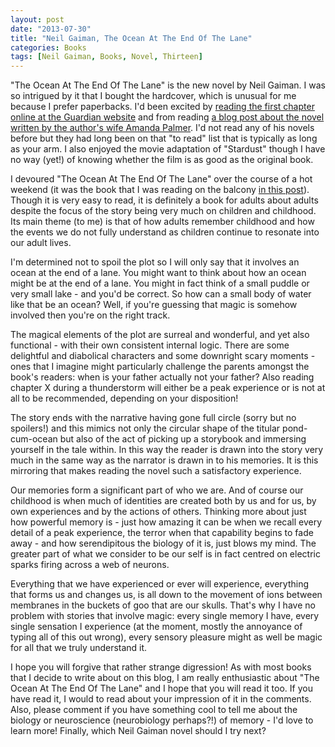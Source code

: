 ```yaml
---
layout: post
date: "2013-07-30"
title: "Neil Gaiman, The Ocean At The End Of The Lane"
categories: Books
tags: [Neil Gaiman, Books, Novel, Thirteen]
---
```


"The Ocean At The End Of The Lane" is the new novel by Neil Gaiman. I was so intrigued by it that I bought the hardcover, which is unusual for me because I prefer paperbacks. I'd been excited by [reading the first chapter online at the Guardian website](http://www.theguardian.com/books/2013/jun/10/extract-ocean-end-lane-neil-gaiman) and from reading [a blog post about the novel written by the author's wife Amanda Palmer](http://amandapalmer.net/blog/20130618/). I'd not read any of his novels before but they had long been on that "to read" list that is typically as long as your arm. I also enjoyed the movie adaptation of "Stardust" though I have no way (yet!) of knowing whether the film is as good as the original book.

I devoured "The Ocean At The End Of The Lane" over the course of a hot weekend (it was the book that I was reading on the balcony [in this post](from-the-balcony)). Though it is very easy to read, it is definitely a book for adults about adults despite the focus of the story being very much on children and childhood. Its main theme (to me) is that of how adults remember childhood and how the events we do not fully understand as children continue to resonate into our adult lives.

I'm determined not to spoil the plot so I will only say that it involves an ocean at the end of a lane. You might want to think about how an ocean might be at the end of a lane. You might in fact think of a small puddle or very small lake - and you'd be correct. So how can a small body of water like that be an ocean? Well, if you're guessing that magic is somehow involved then you're on the right track.

The magical elements of the plot are surreal and wonderful, and yet also functional - with their own consistent internal logic. There are some delightful and diabolical characters and some downright scary moments - ones that I imagine might particularly challenge the parents amongst the book's readers: when is your father actually not your father? Also reading chapter X during a thunderstorm will either be a peak experience or is not at all to be recommended, depending on your disposition!

The story ends with the narrative having gone full circle (sorry but no spoilers!) and this mimics not only the circular shape of the titular pond-cum-ocean but also of the act of picking up a storybook and immersing yourself in the tale within. In this way the reader is drawn into the story very much in the same way as the narrator is drawn in to his memories. It is this mirroring that makes reading the novel such a satisfactory experience.

Our memories form a significant part of who we are. And of course our childhood is when much of identities are created both by us and for us, by own experiences and by the actions of others. Thinking more about just how powerful memory is - just how amazing it can be when we recall every detail of a peak experience, the terror when that capability begins to fade away - and how serendipitous the biology of it is, just blows my mind. The greater part of what we consider to be our self is in fact centred on electric sparks firing across a web of neurons.

Everything that we have experienced or ever will experience, everything that forms us and changes us, is all down to the movement of ions between membranes in the buckets of goo that are our skulls. That's why I have no problem with stories that involve magic: every single memory I have, every single sensation I experience (at the moment, mostly the annoyance of typing all of this out wrong), every sensory pleasure might as well be magic for all that we truly understand it.

I hope you will forgive that rather strange digression! As with most books that I decide to write about on this blog, I am really enthusiastic about "The Ocean At The End Of The Lane" and I hope that you will read it too. If you have read it, I would to read about your impression of it in the comments. Also, please comment if you have something cool to tell me about the biology or neuroscience (neurobiology perhaps?!) of memory - I'd love to learn more! Finally, which Neil Gaiman novel should I try next?
